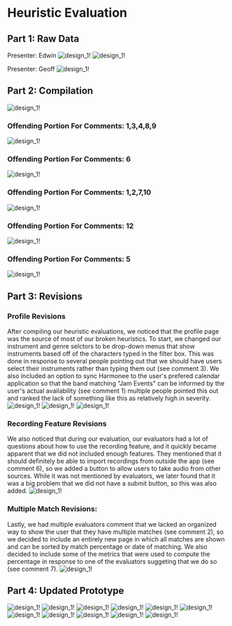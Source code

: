 # Heuristic Evaluation
## Part 1: Raw Data
Presenter: Edwin
![design_1!](/img/Heuristic-Eval-1.jpg)
![design_1!](/img/Heuristic-Eval-1.jpg)

Presenter: Geoff
![design_1!](/img/Heuristic-Eval-1.jpg)


## Part 2: Compilation

![design_1!](/img/HeuristicTable.PNG)


### Offending Portion For Comments: 1,3,4,8,9

![design_1!](/img/paper-proto-profile.JPG)


### Offending Portion For Comments: 6

![design_1!](/img/paper-proto-record.JPG)


### Offending Portion For Comments: 1,2,7,10

![design_1!](/img/paper-proto-match.JPG)


### Offending Portion For Comments: 12

![design_1!](/img/paper-proto-band.JPG)


### Offending Portion For Comments: 5

![design_1!](/img/paper-proto-prep.JPG)


## Part 3: Revisions

### Profile Revisions
After compiling our heuristic evaluations, we noticed that the profile page was the source of most of our broken heuristics. To start, we changed our instrument and genre selctors to be drop-down menus that show instruments based off of the characters typed in the filter box. This was done in response to several people pointing out that we should have users select their instruments rather than typing them out (see comment 3). We also included an option to sync Harmonee to the user's prefered calendar application so that the band matching "Jam Events" can be informed by the user's actual availability (see comment 1) multiple people pointed this out and ranked the lack of something like this as relatively high in severity.
![design_1!](/img/Heuristic-Instrument-Edit.JPG)
![design_1!](/img/Heuristic-Genre-Edit.JPG)
![design_1!](/img/Heuristic-Schedule-Edit.JPG)

### Recording Feature Revisions
We also noticed that during our evaluation, our evaluators had a lot of questions about how to use the recording feature, and it quickly became apparent that we did not included enough features. They mentioned that it should definitely be able to import recordings from outside the app (see comment 6), so we added a button to allow users to take audio from other sources. While it was not mentioned by evaluators, we later found that it was a big problem that we did not have a submit button, so this was also added.
![design_1!](/img/Heuristic-Record-Edit.JPG)

### Multiple Match Revisions:
Lastly, we had multiple evaluators comment that we lacked an organized way to show the user that they have multiple matches (see comment 2), so we decided to include an entirely new page in which all matches are shown and can be sorted by match percentage or date of matching. We also decided to include some of the metrics that were used to compute the percentage in response to one of the evaluators suggeting that we do so (see comment 7).
![design_1!](/img/Heuristic-Matches.JPG)

## Part 4: Updated Prototype

![design_1!](/img/Revised-Start.jpg)
![design_1!](/img/Heuristic-Schedule-Edit.JPG)
![design_1!](/img/Heuristic-Instrument-Edit.JPG)
![design_1!](/img/Heuristic-Genre-Edit.JPG)
![design_1!](/img/Heuristic-Record-Edit.JPG)
![design_1!](/img/Revised-Match-Not.jpg)
![design_1!](/img/Heuristic-Matches.JPG)
![design_1!](/img/Revised-Match.jpg)
![design_1!](/img/Revised-Band.jpg)
![design_1!](/img/Revised-Prep.jpg)
![design_1!](/img/Revised-Shedule.jpg)








